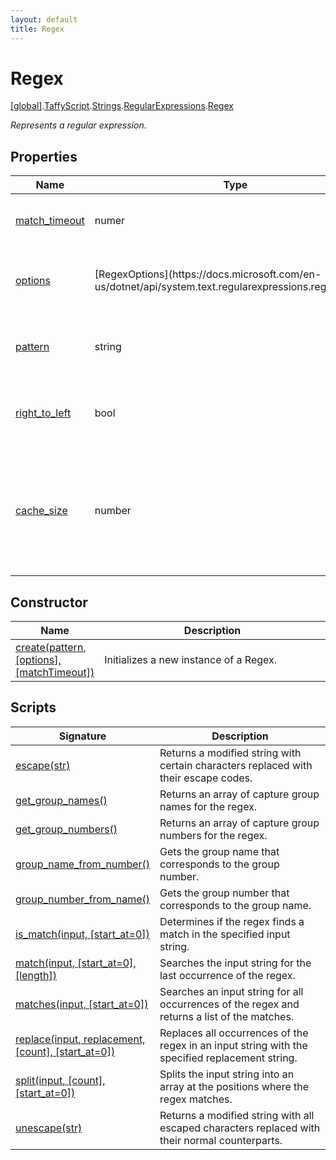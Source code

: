 ```yaml
---
layout: default
title: Regex
---
```


# Regex

[\[global\]]({{site.baseurl}}/docs/).[TaffyScript]({{site.baseurl}}/docs/TaffyScript/).[Strings]({{site.baseurl}}/docs/TaffyScript/Strings/).[RegularExpressions]({{site.baseurl}}/docs/TaffyScript/Strings/RegularExpressions/).[Regex]({{site.baseurl}}/docs/TaffyScript/Strings/RegularExpressions/Regex/)

_Represents a regular expression._

## Properties

<table>
  <col width="15%">
  <col width="15%">
  <thead>
    <tr>
      <th>Name</th>
      <th>Type</th>
      <th>Description</th>
    </tr>
  </thead>
  <tbody>
    <tr>
      <td><a href="{{site.baseurl}}/docs/TaffyScript/Strings/RegularExpressions/Regex/match_timeout/">match_timeout</a></td>
      <td>numer</td>
      <td>Gets the timeout interval of the regex.</td>
    </tr>
    <tr>
      <td><a href="{{site.baseurl}}/docs/TaffyScript/Strings/RegularExpressions/Regex/options/">options</a></td>
      <td>[RegexOptions](https://docs.microsoft.com/en-us/dotnet/api/system.text.regularexpressions.regexoptions)</td>
      <td>Gets the options passed into the Regex constructor.</td>
    </tr>
    <tr>
      <td><a href="{{site.baseurl}}/docs/TaffyScript/Strings/RegularExpressions/Regex/pattern/">pattern</a></td>
      <td>string</td>
      <td>Gets the pattern used to create the regex.</td>
    </tr>
    <tr>
      <td><a href="{{site.baseurl}}/docs/TaffyScript/Strings/RegularExpressions/Regex/right_to_left/">right_to_left</a></td>
      <td>bool</td>
      <td>Determines if the regex searches from right to left.</td>
    </tr>
    <tr>
      <td><a href="{{site.baseurl}}/docs/TaffyScript/Strings/RegularExpressions/Regex/cache_size/">cache_size</a></td>
      <td>number</td>
      <td>Gets or sets the maximum number of entries in the static cache of compiled regular expressions.</td>
    </tr>
  </tbody>
</table>

## Constructor

<table>
  <col width="20%">
  <thead>
    <tr>
      <th>Name</th>
      <th>Description</th>
    </tr>
  </thead>
  <tbody>
    <tr>
      <td><a href="{{site.baseurl}}/docs/TaffyScript/Strings/RegularExpressions/Regex/create/">create(pattern, [options], [matchTimeout])</a></td>
      <td>Initializes a new instance of a Regex.</td>
    </tr>
  </tbody>
</table>

## Scripts

<table>
  <col width="20%">
  <thead>
    <tr>
      <th>Signature</th>
      <th>Description</th>
    </tr>
  </thead>
  <tbody>
    <tr>
      <td><a href="{{site.baseurl}}/docs/TaffyScript/Strings/RegularExpressions/Regex/escape">escape(str)</a></td>
      <td>Returns a modified string with certain characters replaced with their escape codes.</td>
    </tr>
    <tr>
      <td><a href="{{site.baseurl}}/docs/TaffyScript/Strings/RegularExpressions/Regex/get_group_names">get_group_names()</a></td>
      <td>Returns an array of capture group names for the regex.</td>
    </tr>
    <tr>
      <td><a href="{{site.baseurl}}/docs/TaffyScript/Strings/RegularExpressions/Regex/get_group_numbers">get_group_numbers()</a></td>
      <td>Returns an array of capture group numbers for the regex.</td>
    </tr>
    <tr>
      <td><a href="{{site.baseurl}}/docs/TaffyScript/Strings/RegularExpressions/Regex/group_name_from_number">group_name_from_number()</a></td>
      <td>Gets the group name that corresponds to the group number.</td>
    </tr>
    <tr>
      <td><a href="{{site.baseurl}}/docs/TaffyScript/Strings/RegularExpressions/Regex/group_number_from_name">group_number_from_name()</a></td>
      <td>Gets the group number that corresponds to the group name.</td>
    </tr>
    <tr>
      <td><a href="{{site.baseurl}}/docs/TaffyScript/Strings/RegularExpressions/Regex/is_match">is_match(input, [start_at=0])</a></td>
      <td>Determines if the regex finds a match in the specified input string.</td>
    </tr>
    <tr>
      <td><a href="{{site.baseurl}}/docs/TaffyScript/Strings/RegularExpressions/Regex/match">match(input, [start_at=0], [length])</a></td>
      <td>Searches the input string for the last occurrence of the regex.</td>
    </tr>
    <tr>
      <td><a href="{{site.baseurl}}/docs/TaffyScript/Strings/RegularExpressions/Regex/matches">matches(input, [start_at=0])</a></td>
      <td>Searches an input string for all occurrences of the regex and returns a list of the matches.</td>
    </tr>
    <tr>
      <td><a href="{{site.baseurl}}/docs/TaffyScript/Strings/RegularExpressions/Regex/replace">replace(input, replacement, [count], [start_at=0])</a></td>
      <td>Replaces all occurrences of the regex in an input string with the specified replacement string.</td>
    </tr>
    <tr>
      <td><a href="{{site.baseurl}}/docs/TaffyScript/Strings/RegularExpressions/Regex/split">split(input, [count], [start_at=0])</a></td>
      <td>Splits the input string into an array at the positions where the regex matches.</td>
    </tr>
    <tr>
      <td><a href="{{site.baseurl}}/docs/TaffyScript/Strings/RegularExpressions/Regex/unescape">unescape(str)</a></td>
      <td>Returns a modified string with all escaped characters replaced with their normal counterparts.</td>
    </tr>
  </tbody>
</table>
